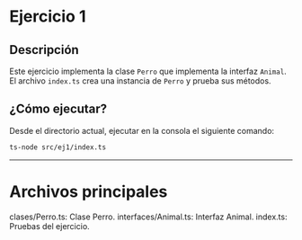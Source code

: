 # Ejercicio 1

## Descripción
Este ejercicio implementa la clase `Perro` que implementa la interfaz `Animal`.  
El archivo `index.ts` crea una instancia de `Perro` y prueba sus métodos.

## ¿Cómo ejecutar?

Desde el directorio actual, ejecutar en la consola el siguiente comando:

```bash
ts-node src/ej1/index.ts
```
---

# Archivos principales
clases/Perro.ts: Clase Perro.
interfaces/Animal.ts: Interfaz Animal.
index.ts: Pruebas del ejercicio.